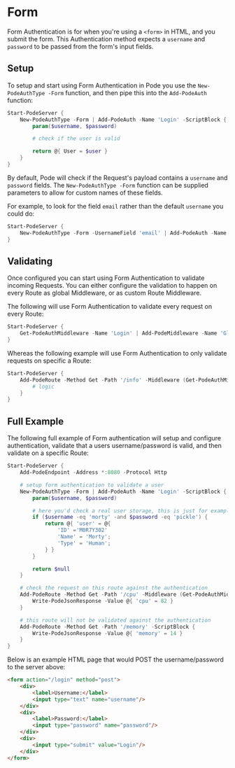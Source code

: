 # Form

Form Authentication is for when you're using a `<form>` in HTML, and you submit the form. This Authentication method expects a `username` and `password` to be passed from the form's input fields.

## Setup

To setup and start using Form Authentication in Pode you use the `New-PodeAuthType -Form` function, and then pipe this into the `Add-PodeAuth` function:

```powershell
Start-PodeServer {
    New-PodeAuthType -Form | Add-PodeAuth -Name 'Login' -ScriptBlock {
        param($username, $password)

        # check if the user is valid

        return @{ User = $user }
    }
}
```

By default, Pode will check if the Request's payload contains a `username` and `password` fields. The `New-PodeAuthType -Form` function can be supplied parameters to allow for custom names of these fields.

For example, to look for the field `email` rather than the default `username` you could do:

```powershell
Start-PodeServer {
    New-PodeAuthType -Form -UsernameField 'email' | Add-PodeAuth -Name 'Login' -ScriptBlock {}
}
```

## Validating

Once configured you can start using Form Authentication to validate incoming Requests. You can either configure the validation to happen on every Route as global Middleware, or as custom Route Middleware.

The following will use Form Authentication to validate every request on every Route:

```powershell
Start-PodeServer {
    Get-PodeAuthMiddleware -Name 'Login' | Add-PodeMiddleware -Name 'GlobalAuthValidation'
}
```

Whereas the following example will use Form Authentication to only validate requests on specific a Route:

```powershell
Start-PodeServer {
    Add-PodeRoute -Method Get -Path '/info' -Middleware (Get-PodeAuthMiddleware -Name 'Login') -ScriptBlock {
        # logic
    }
}
```

## Full Example

The following full example of Form authentication will setup and configure authentication, validate that a users username/password is valid, and then validate on a specific Route:

```powershell
Start-PodeServer {
    Add-PodeEndpoint -Address *:8080 -Protocol Http

    # setup form authentication to validate a user
    New-PodeAuthType -Form | Add-PodeAuth -Name 'Login' -ScriptBlock {
        param($username, $password)

        # here you'd check a real user storage, this is just for example
        if ($username -eq 'morty' -and $password -eq 'pickle') {
            return @{ 'user' = @{
                'ID' ='M0R7Y302'
                'Name' = 'Morty';
                'Type' = 'Human';
            } }
        }

        return $null
    }

    # check the request on this route against the authentication
    Add-PodeRoute -Method Get -Path '/cpu' -Middleware (Get-PodeAuthMiddleware -Name 'Login') -ScriptBlock {
        Write-PodeJsonResponse -Value @{ 'cpu' = 82 }
    }

    # this route will not be validated against the authentication
    Add-PodeRoute -Method Get -Path '/memory' -ScriptBlock {
        Write-PodeJsonResponse -Value @{ 'memory' = 14 }
    }
}
```

Below is an example HTML page that would POST the username/password to the server above:

```html
<form action="/login" method="post">
    <div>
        <label>Username:</label>
        <input type="text" name="username"/>
    </div>
    <div>
        <label>Password:</label>
        <input type="password" name="password"/>
    </div>
    <div>
        <input type="submit" value="Login"/>
    </div>
</form>
```

